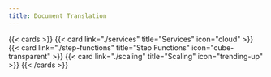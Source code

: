 ```yaml
---
title: Document Translation
---
```


<!--
Copyright Amazon.com, Inc. or its affiliates. All Rights Reserved.
SPDX-License-Identifier: MIT-0
-->

{{< cards >}}
  {{< card link="./services" title="Services" icon="cloud" >}}
  {{< card link="./step-functions" title="Step Functions" icon="cube-transparent" >}}
  {{< card link="./scaling" title="Scaling" icon="trending-up" >}}
{{< /cards >}}